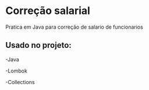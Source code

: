 # Correção salarial
Pratica em Java para correção de salario de funcionarios

## Usado no projeto:
 -Java
 
 -Lombok
 
 -Collections
 
 
